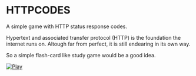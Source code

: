 # HTTPCODES

A simple game with HTTP status response codes.

Hypertext and associated transfer protocol (HTTP) is the foundation the internet runs on. Altough far from perfect, it is still endearing in its own way.

So a simple flash-card like study game would be a good idea. 


[![Play](https://adestefa.com/HTTPCODES/httphead.png)](http://adestefa.com/HTTPCODES/)
